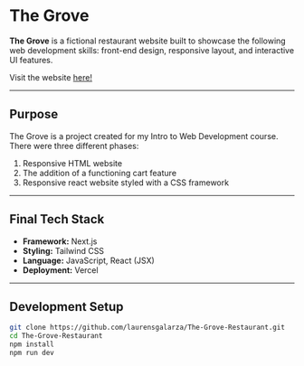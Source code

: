 # The Grove

**The Grove** is a fictional restaurant website built to showcase the following web development skills: front-end design, responsive layout, and interactive UI features.

Visit the website [here!](http://the-grove-restaurant.vercel.app)

---

## Purpose

The Grove is a project created for my Intro to Web Development course. There were three different phases: 

1. Responsive HTML website
2. The addition of a functioning cart feature
3. Responsive react website styled with a CSS framework

   
---

## Final Tech Stack

- **Framework:** Next.js
- **Styling:** Tailwind CSS
- **Language:** JavaScript, React (JSX)
- **Deployment:** Vercel

---

## Development Setup

```bash
git clone https://github.com/laurensgalarza/The-Grove-Restaurant.git
cd The-Grove-Restaurant
npm install
npm run dev
